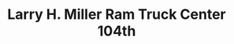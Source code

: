 ---
title: "Larry H. Miller Ram Truck Center 104th"
url: /federal-heights/larry-h-miller-ram-truck-center-104th/
shop: Autohaus
---
